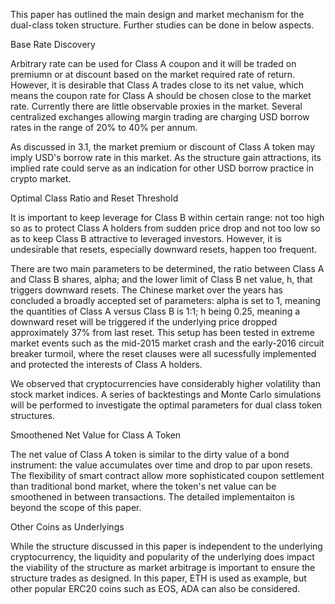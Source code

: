 This paper has outlined the main design and market mechanism for the dual-class token structure. Further studies can be done in below aspects.

Base Rate Discovery

Arbitrary rate can be used for Class A coupon and it will be traded on premiumn or at discount based on the market required rate of return. However, it is desirable that Class A trades close to its net value, which means the coupon rate for Class A should be chosen close to the market rate. Currently there are little observable proxies in the market. Several centralized exchanges allowing margin trading are charging USD borrow rates in the range of 20% to 40% per annum.

As discussed in 3.1, the market premium or discount of Class A token may imply USD's borrow rate in this market. As the structure gain attractions, its implied rate could serve as an indication for other USD borrow practice in crypto market.

Optimal Class Ratio and Reset Threshold

It is important to keep leverage for Class B within certain range: not too high so as to protect Class A holders from sudden price drop and not too low so as to keep Class B attractive to leveraged investors. However, it is undesirable that resets, especially downward resets, happen too frequent.

There are two main parameters to be determined, the ratio between Class A and Class B shares, alpha; and the lower limit of Class B net value, h, that triggers downward resets. The Chinese market over the years has concluded a broadly accepted set of parameters: alpha is set to 1, meaning the quantities of Class A versus Class B is 1:1; h being 0.25, meaning a downward reset will be triggered if the underlying price dropped approximately 37% from last reset. This setup has been tested in extreme market events such as the mid-2015 market crash and the early-2016 circuit breaker turmoil, where the reset clauses were all sucessfully implemented and protected the interests of Class A holders.

We observed that cryptocurrencies have considerably higher volatility than stock market indices. A series of backtestings and Monte Carlo simulations will be performed to investigate the optimal parameters for dual class token structures.

Smoothened Net Value for Class A Token

The net value of Class A token is similar to the dirty value of a bond instrument: the value accumulates over time and drop to par upon resets. The flexibility of smart contract allow more sophisticated coupon settlement than traditional bond market, where the token's net value can be smoothened in between transactions. The detailed implementaiton is beyond the scope of this paper.

Other Coins as Underlyings

While the structure discussed in this paper is independent to the underlying cryptocurrency, the liquidity and popularity of the underlying does impact the viability of the structure as market arbitrage is important to ensure the structure trades as designed. In this paper, ETH is used as example, but other popular ERC20 coins such as EOS, ADA can also be considered.